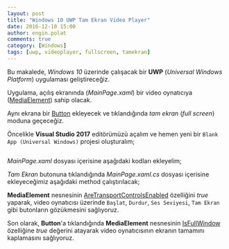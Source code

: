 ```yaml
---
layout: post
title: "Windows 10 UWP Tam Ekran Video Player"
date: 2016-12-10 15:00
author: engin.polat
comments: true
category: [Windows]
tags: [uwp, videoplayer, fullscreen, tamekran]
---
```

Bu makalede, *Windows 10* üzerinde çalışacak bir **UWP** (*Universal Windows Platform*) uygulaması geliştireceğiz.

Uygulama, açılış ekranında (*MainPage.xaml*) bir video oynatıcıya (<a href="https://docs.microsoft.com/uwp/api/Windows.UI.Xaml.Controls.MediaElement" target="_blank">MediaElement</a>) sahip olacak.

Aynı ekrana bir <a href="https://msdn.microsoft.com/library/system.windows.controls.button" target="_blank">Button</a> ekleyecek ve tıklandığında *tam ekran* (*full screen*) moduna geçeceğiz.

Öncelikle **Visual Studio 2017** editörümüzü açalım ve hemen yeni bir <code>Blank App (Universal Windows)</code> projesi oluşturalım;

<img class="lazy img-responsive" data-src="/assets/uploads/2016/12/FullScreenMediaPlayer-0.png" />

*MainPage.xaml* dosyası içerisine aşağıdaki kodları ekleyelim;

<script src="https://gist.github.com/polatengin/0ca220b55bd315d9b15cb03ce7a4ab21.js?file=MainPage.xaml"></script>

*Tam Ekran* butonuna tıklandığında *MainPage.xaml.cs* dosyası içerisine ekleyeceğimiz aşağıdaki method çalıştırılacak;

<script src="https://gist.github.com/polatengin/0ca220b55bd315d9b15cb03ce7a4ab21.js?file=MainPage.xaml.cs"></script>

**MediaElement** nesnesinin <a href="https://docs.microsoft.com/uwp/api/windows.ui.xaml.controls.mediaelement#Windows_UI_Xaml_Controls_MediaElement_AreTransportControlsEnabled" target="_blank">AreTransportControlsEnabled</a> özelliğini *true* yaparak, video oynatıcısı üzerinde <code>Başlat</code>, <code>Durdur</code>, <code>Ses Seviyesi</code>, <code>Tam Ekran</code> gibi butonların gözükmesini sağlıyoruz.

Son olarak, **Button**'a tıklandığında **MediaElement** nesnesinin <a href="https://docs.microsoft.com/uwp/api/Windows.UI.Xaml.Controls.MediaElement#Windows_UI_Xaml_Controls_MediaElement_IsFullWindow" target="_blank">IsFullWindow</a> özelliğine *true* değerini atayarak video oynatıcısının ekranın tamamını kaplamasını sağlıyoruz.